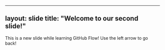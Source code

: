 ----
layout: slide
title: "Welcome to our second slide!"
----
This is a new slide while learning GitHub Flow!
Use the left arrow to go back!
